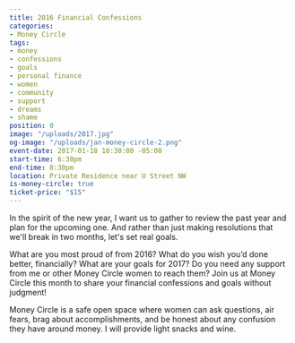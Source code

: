 ```yaml
---
title: 2016 Financial Confessions
categories:
- Money Circle
tags:
- money
- confessions
- goals
- personal finance
- women
- community
- support
- dreams
- shame
position: 0
image: "/uploads/2017.jpg"
og-image: "/uploads/jan-money-circle-2.png"
event-date: 2017-01-18 18:30:00 -05:00
start-time: 6:30pm
end-time: 8:30pm
location: Private Residence near U Street NW
is-money-circle: true
ticket-price: "$15"
---
```


In the spirit of the new year, I want us to gather to review the past year and plan for the upcoming one. And rather than just making resolutions that we'll break in two months, let's set real goals.

What are you most proud of from 2016? What do you wish you’d done better, financially? What are your goals for 2017? Do you need any support from me or other Money Circle women to reach them? Join us at Money Circle this month to share your financial confessions and goals without judgment!

Money Circle is a safe open space where women can ask questions, air fears, brag about accomplishments, and be honest about any confusion they have around money. I will provide light snacks and wine.
